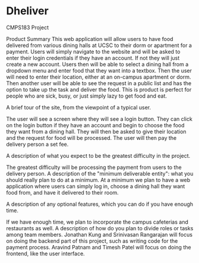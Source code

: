 # Dheliver
CMPS183 Project


Product Summary
This web application will allow users to have food delivered from various dining halls at UCSC to their dorm or apartment for a payment. Users will simply navigate to the website and will be asked to enter their login credentials if they have an account. If not they will just create a new account. Users then will be able to select a dining hall from a dropdown menu and enter food that they want into a textbox. Then the user will need to enter their location, either at an on-campus apartment or dorm. Then another user will be able to see the request in a public list and has the option to take up the task and deliver the food.  This is product is perfect for people who are sick, busy, or just simply lazy to get food and eat.

A brief tour of the site, from the viewpoint of a typical user.

The user will see a screen where they will see a login button. They can click on the login button if they have an account and begin to choose the food they want from a dining hall. They will then be asked to give their location and the request for food will be processed. The user will then pay the delivery person a set fee.

A description of what you expect to be the greatest difficulty in the project.

The greatest difficulty will be processing the payment from users to the delivery person.
A description of the "minimum deliverable entity": what you should really plan to do at a minimum.
At a minimum we plan to have a web application where users can simply log in, choose a dining hall they want food from, and have it delivered to their room.

A description of any optional features, which you can do if you have enough time.

If we have enough time, we plan to incorporate the campus cafeterias and restaurants as well.
A description of how do you plan to divide roles or tasks among team members.
Jonathan Kung and Srinivasan Rangarajan will focus on doing the backend part of this project, such as writing code for the payment process. Aravind Patnam and Timesh Patel will focus on doing the frontend, like the user interface. 
